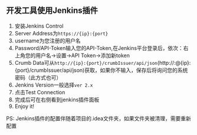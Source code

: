 
## 开发工具使用Jenkins插件

1. 安装Jenkins Control
2. Server Address为`https://{ip}:{port}`
3. username为您注册的用户名
4. Password/API-Token输入您的API-Token,在Jenkins平台登录后，依次：右上角您的用户名->设置->API Token->添加新token
5. Crumb Data可从`http://{ip}:{port}/crumbIssuer/api/json`(http://<username>:<password>@{ip}:{port}/crumbIssuer/api/json)获取，如果你不输入，保存后将询问您的系统密码（此方式也可）
6. Jenkins Version一般选择`ver 2.x`
7. 点击Test Connection
8. 完成后可在右侧看到jenkins插件面板
9. Enjoy it!

PS: Jenkins插件的配置伴随着项目的.idea文件夹，如果文件夹被清理，需要重新配置